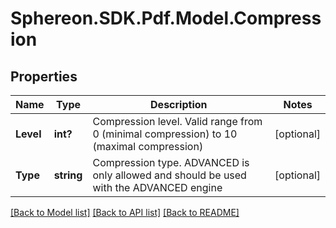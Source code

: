 # Sphereon.SDK.Pdf.Model.Compression
## Properties

Name | Type | Description | Notes
------------ | ------------- | ------------- | -------------
**Level** | **int?** | Compression level. Valid range from 0 (minimal compression) to 10 (maximal compression) | [optional] 
**Type** | **string** | Compression type. ADVANCED is only allowed and should be used with the ADVANCED engine | [optional] 

[[Back to Model list]](../README.md#documentation-for-models) [[Back to API list]](../README.md#documentation-for-api-endpoints) [[Back to README]](../README.md)


